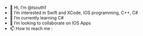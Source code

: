 - 👋 Hi, I’m @tsouth1
- 👀 I’m interested in Swift and XCode, IOS programming, C++, C#
- 🌱 I’m currently learning C#
- 💞️ I’m looking to collaborate on IOS Apps
- 📫 How to reach me : 

<!---
tsouth1/tsouth1 is a ✨ special ✨ repository because its `README.md` (this file) appears on your GitHub profile.
You can click the Preview link to take a look at your changes.
--->
